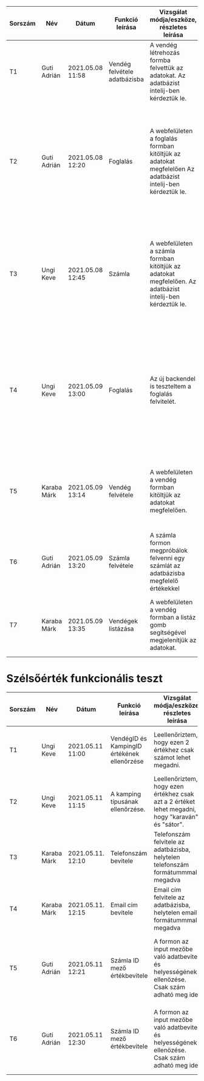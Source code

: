 | Sorszám |Név | Dátum| Funkció leírása| Vizsgálat módja/eszköze, részletes leírása | Elvárt eredmény| Eredmény |Verzió |
|--|--|--|--|--|--|--|--|
|T1|Guti Adrián|2021.05.08 11:58 |Vendég felvétele adatbázisba|A vendég létrehozás formba felvettük az adatokat. Az adatbázist intelij-ben kérdeztük le.|Adatbázisban való megjelenés|   Az ID-t automatikus generálja. email és név adatait bekerültek az adatbázisba | Docker version 20.10.5 |
|T2|Guti Adrián|2021.05.08 12:20|Foglalás|A webfelületen a foglalás formban kitöltjük az adatokat megfelelően Az adatbázist intelij-ben kérdeztük le.| Lefoglalás lefoglalódik a megfelelő idő intervallumra az adott opciókkal együtt.| A lefoglalt intervallumon sikeresen rögzítve lett a foglalás, és bele teszi a kilistázott foglalások közé. Sikeresen megtörtént a művelet látszódik a felvett foglalás a listában| Docker version 20.10.5|
|T3|Ungi Keve|2021.05.08 12:45|Számla|A webfelületen a számla formban kitöltjük az adatokat megfelelően. Az adatbázist intelij-ben kérdeztük le.| Számlát sikeresen létrehozzuk a megfelelő opciókkal.| A megadott paraméterekkel sikeresen létrehoztuk a számlát, amely bekerül a kilistázott számlák közé. Sikeresen megtörtént a művelet látszódik a számla a listában.| Docker version 20.10.6|
|T4|Ungi Keve|2021.05.09 13:00|Foglalás|Az új backendel is teszteltem a foglalás felvitelét.| Sikeresen tudok foglalni a megfelelő paraméterekkel.| A lefoglalt intervallumon sikeresen rögzítve lett a foglalás, a foglalás megjelenik a listázott foglalások között. Sikeresen megtörtént a művelet látszódik a felvett foglalás a listában| Docker version 20.10.6|
|T5|Karaba Márk|2021.05.09 13:14|Vendég felvétele|A webfelületen a vendég formban kitöltjük az adatokat megfelelően.| A vendég bekerül az adatbázisba a saját adataival együtt.|Sikeresen rögzítve lett a vendég, és beleteszi a vendégek közé, a művelet látszódik a felvett vendég a listában.| Docker version 20.10.5|
|T6|Guti Adrián|2021.05.09 13:20|Számla felvétele | A számla formon megpróbálok felvenni egy számlát az adatbázisba megfelelő értékekkel| A számla siekresen beleíródik az adatbázisba és a kilistázódik.|  A számla kilistázódott a menüpontban |Docker version 20.10.5 |
|T7|Karaba Márk|2021.05.09 13:35|Vendégek listázása|A webfelületen a vendég formban a listáz gomb segítségével megjelenítjük az adatokat. | A vendégek adatait lekéri az adatbázisból és megjeleníti őket.|Sikeresen ki lett listázva, megörtént a művelet, látszódik a kilistázott vendég adatbázis.| Docker version 20.10.5|
# Szélsőérték funkcionális teszt
| Sorszám |Név | Dátum| Funkció leírása| Vizsgálat módja/eszköze, részletes leírása | Elvárt eredmény| Eredmény |Verzió |
|--|--|--|--|--|--|--|--|
|T1|Ungi Keve|2021.05.11 11:00 |VendégID és KampingID értékének ellenőrzése|Leellenőriztem, hogy ezen 2 értékhez csak számot lehet megadni.|Ha betűt adunk meg, akkor egy hibaüzenetet kell dobnia.| Hibás érték megadására azonnal hibaüznettel tér vissza a honlap.| node v14.15.5 |
|T2|Ungi Keve|2021.05.11 11:15 |A kamping típusának ellenőrzése.|Leellenőriztem, hogy ezen értékhez csak azt a 2 értéket lehet megadni, hogy "karaván" és "sátor".|Bármilyen más érték megadásakor hibaüzenettel tér vissza a honlap.|Ellenőrzés sikeresen lezajlott, hibás érték esetén hibaüzenetet dob.| node v14.15.5 |
|T3|Karaba Márk|2021.05.11. 12:10|Telefonszám bevitele|Telefonszám felvitele az adatbázisba, helytelen telefonszám formátummmal megadva|Hibaüzenet megjelenítése|Felugró hibaüzenet a hibás telefonszám formátum miatt.| Node version 12.16.2
|T4|Karaba Márk|2021.05.11. 12:15|Email cím bevitele|Email cím felvitele az adatbázisba, helytelen email formátummmal megadva|Hibaüzenet megjelenítése|Felugró hibaüzenet a hibás email formátum miatt.| Node version 12.16.2
|T5|Guti Adrián|2021.05.11 12:21|Számla ID mező értékbevitele | A formon az input mezőbe való adatbevitel és helyességének ellenözése. Csak szám adható meg ide.| Elvárt eredmény, hogy ha 0-tól kisebb számott akarunk bevinni dobjon hiba uzenetett| Minusz szám megadásánál hiba üzenetett dob.| node v14.16.0|
|T6| Guti Adrián|2021.05.11 12:30| Számla ID mező értékbevitele | A formon az input mezőbe való adatbevitel és helyességének ellenözése. Csak szám adható meg ide.| Elvárt eredmény, bármilyen karakter megadáskor hiba üzenetett dob, amely nem szám.| Egy sző/betű megadásakor hiba üzenetett dob | node v14.16.01|